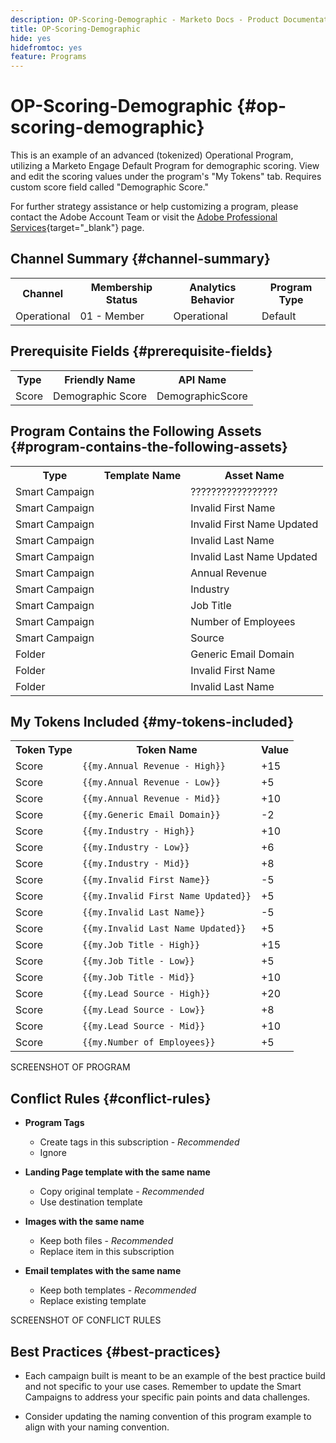```yaml
---
description: OP-Scoring-Demographic - Marketo Docs - Product Documentation
title: OP-Scoring-Demographic
hide: yes
hidefromtoc: yes
feature: Programs
---
```

# OP-Scoring-Demographic {#op-scoring-demographic}

This is an example of an advanced (tokenized) Operational Program, utilizing a Marketo Engage Default Program for demographic scoring. View and edit the scoring values under the program's "My Tokens" tab. Requires custom score field called "Demographic Score."

For further strategy assistance or help customizing a program, please contact the Adobe Account Team or visit the [Adobe Professional Services](https://business.adobe.com/customers/consulting-services/main.html){target="_blank"} page.

## Channel Summary {#channel-summary}

<table style="table-layout:auto"> 
 <tbody> 
  <tr> 
   <th>Channel</th> 
   <th>Membership Status</th>
   <th>Analytics Behavior</th>
   <th>Program Type</th>
  </tr> 
  <tr> 
   <td>Operational</td> 
   <td>01 - Member</td>
   <td>Operational</td>
   <td>Default</td>
  </tr>
 </tbody> 
</table>

## Prerequisite Fields {#prerequisite-fields}

<table style="table-layout:auto"> 
 <tbody> 
  <tr> 
   <th>Type</th> 
   <th>Friendly Name</th>
   <th>API Name</th>
  </tr>
  <tr> 
   <td>Score</td> 
   <td>Demographic Score</td>
   <td>DemographicScore</td>
  </tr>
 </tbody> 
</table>

## Program Contains the Following Assets {#program-contains-the-following-assets}

<table style="table-layout:auto"> 
 <tbody> 
  <tr> 
   <th>Type</th> 
   <th>Template Name</th>
   <th>Asset Name</th>
  </tr>
  <tr> 
   <td>Smart Campaign</td> 
   <td>&nbsp</td>
   <td>?????????????????</td>
  </tr>
  <tr> 
   <td>Smart Campaign</td> 
   <td>&nbsp</td>
   <td>Invalid First Name</td>
  </tr>
  <tr> 
   <td>Smart Campaign</td> 
   <td>&nbsp</td>
   <td>Invalid First Name Updated</td>
  </tr>
  <tr> 
   <td>Smart Campaign</td> 
   <td>&nbsp</td>
   <td>Invalid Last Name</td>
  </tr>
  <tr> 
   <td>Smart Campaign</td> 
   <td>&nbsp</td>
   <td>Invalid Last Name Updated</td>
  </tr>
  <tr> 
   <td>Smart Campaign</td> 
   <td>&nbsp</td>
   <td>Annual Revenue</td>
  </tr>
  <tr> 
   <td>Smart Campaign</td> 
   <td>&nbsp</td>
   <td>Industry</td>
  </tr>
  <tr> 
   <td>Smart Campaign</td> 
   <td>&nbsp</td>
   <td>Job Title</td>
  </tr>
  <tr> 
   <td>Smart Campaign</td> 
   <td>&nbsp</td>
   <td>Number of Employees</td>
  </tr>
  <tr> 
   <td>Smart Campaign</td> 
   <td>&nbsp</td>
   <td>Source</td>
  </tr>
  <tr> 
   <td>Folder</td> 
   <td>&nbsp</td>
   <td>Generic Email Domain</td>
  </tr>
  <tr> 
   <td>Folder</td> 
   <td>&nbsp</td>
   <td>Invalid First Name</td>
  </tr>
  <tr> 
   <td>Folder</td> 
   <td>&nbsp</td>
   <td>Invalid Last Name</td>
  </tr>
 </tbody> 
</table>

## My Tokens Included {#my-tokens-included}

<table style="table-layout:auto"> 
 <tbody> 
  <tr> 
   <th>Token Type</th> 
   <th>Token Name</th>
   <th>Value</th>
  </tr>
  <tr> 
   <td>Score</td> 
   <td><code>{{my.Annual Revenue - High}}</code></td>
   <td>+15</td>
  </tr>
  <tr> 
   <td>Score</td> 
   <td><code>{{my.Annual Revenue - Low}}</code></td>
   <td>+5</td>
  </tr>
  <tr> 
   <td>Score</td> 
   <td><code>{{my.Annual Revenue - Mid}}</code></td>
   <td>+10</td>
  </tr>
   <tr> 
   <td>Score</td> 
   <td><code>{{my.Generic Email Domain}}</code></td>
   <td>-2</td>
  </tr>
  <tr> 
   <td>Score</td> 
   <td><code>{{my.Industry - High}}</code></td>
   <td>+10</td>
  </tr>
  <tr> 
   <td>Score</td> 
   <td><code>{{my.Industry - Low}}</code></td>
   <td>+6</td>
  </tr>
   <tr> 
   <td>Score</td> 
   <td><code>{{my.Industry - Mid}}</code></td>
   <td>+8</td>
  </tr>
  <tr> 
   <td>Score</td> 
   <td><code>{{my.Invalid First Name}}</code></td>
   <td>-5</td>
  </tr>
   <tr> 
   <td>Score</td> 
   <td><code>{{my.Invalid First Name Updated}}</code></td>
   <td>+5</td>
  </tr>
  <tr> 
   <td>Score</td> 
   <td><code>{{my.Invalid Last Name}}</code></td>
   <td>-5</td>
  </tr>
  <tr> 
   <td>Score</td> 
   <td><code>{{my.Invalid Last Name Updated}}</code></td>
   <td>+5</td>
  </tr>
  <tr> 
   <td>Score</td> 
   <td><code>{{my.Job Title - High}}</code></td>
   <td>+15</td>
  </tr>
   <tr> 
   <td>Score</td> 
   <td><code>{{my.Job Title - Low}}</code></td>
   <td>+5</td>
  </tr>
  <tr> 
   <td>Score</td> 
   <td><code>{{my.Job Title - Mid}}</code></td>
   <td>+10</td>
  </tr>
  <tr> 
   <td>Score</td> 
   <td><code>{{my.Lead Source - High}}</code></td>
   <td>+20</td>
  </tr>
  <tr> 
   <td>Score</td> 
   <td><code>{{my.Lead Source - Low}}</code></td>
   <td>+8</td>
  </tr>
  <tr> 
   <td>Score</td> 
   <td><code>{{my.Lead Source - Mid}}</code></td>
   <td>+10</td>
  </tr>
  <tr> 
   <td>Score</td> 
   <td><code>{{my.Number of Employees}}</code></td>
   <td>+5</td>
  </tr>
 </tbody> 
</table>

SCREENSHOT OF PROGRAM

## Conflict Rules {#conflict-rules}

* **Program Tags**
   * Create tags in this subscription - _Recommended_
   * Ignore

* **Landing Page template with the same name**
   * Copy original template - _Recommended_
   * Use destination template

* **Images with the same name**
   * Keep both files - _Recommended_
   * Replace item in this subscription

* **Email templates with the same name**
   * Keep both templates - _Recommended_
   * Replace existing template

SCREENSHOT OF CONFLICT RULES

## Best Practices {#best-practices}

* Each campaign built is meant to be an example of the best practice build and not specific to your use cases. Remember to update the Smart Campaigns to address your specific pain points and data challenges.

* Consider updating the naming convention of this program example to align with your naming convention.
